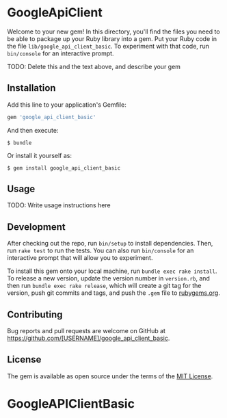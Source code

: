 # GoogleApiClient

Welcome to your new gem! In this directory, you'll find the files you need to be able to package up your Ruby library into a gem. Put your Ruby code in the file `lib/google_api_client_basic`. To experiment with that code, run `bin/console` for an interactive prompt.

TODO: Delete this and the text above, and describe your gem

## Installation

Add this line to your application's Gemfile:

```ruby
gem 'google_api_client_basic'
```

And then execute:

    $ bundle

Or install it yourself as:

    $ gem install google_api_client_basic

## Usage

TODO: Write usage instructions here

## Development

After checking out the repo, run `bin/setup` to install dependencies. Then, run `rake test` to run the tests. You can also run `bin/console` for an interactive prompt that will allow you to experiment.

To install this gem onto your local machine, run `bundle exec rake install`. To release a new version, update the version number in `version.rb`, and then run `bundle exec rake release`, which will create a git tag for the version, push git commits and tags, and push the `.gem` file to [rubygems.org](https://rubygems.org).

## Contributing

Bug reports and pull requests are welcome on GitHub at https://github.com/[USERNAME]/google_api_client_basic.


## License

The gem is available as open source under the terms of the [MIT License](http://opensource.org/licenses/MIT).

# GoogleAPIClientBasic
